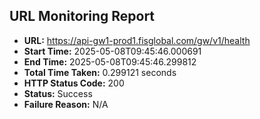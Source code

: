 ## URL Monitoring Report

- **URL:** https://api-gw1-prod1.fisglobal.com/gw/v1/health
- **Start Time:** 2025-05-08T09:45:46.000691
- **End Time:** 2025-05-08T09:45:46.299812
- **Total Time Taken:** 0.299121 seconds
- **HTTP Status Code:** 200
- **Status:** Success
- **Failure Reason:** N/A
